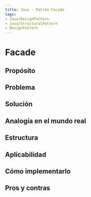 ```yaml
---
title: Java - Patrón Facade
tags:  
- Java/DesignPattern
- Java/StructuralPattern
- DesignPattern
---
```


# Facade

## Propósito



## Problema



## Solución



## Analogía en el mundo real



## Estructura



## Aplicabilidad



## Cómo implementarlo



## Pros y contras



